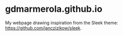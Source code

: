 # gdmarmerola.github.io

My webpage drawing inspiration from the Sleek theme: https://github.com/janczizikow/sleek.
